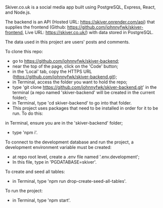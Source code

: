 Skiver.co.uk is a social media app built using PostgreSQL, Express, React, and Node.js.

The backend is an API (Hosted URL: https://skiver.onrender.com/api) that supplies the frontend (Github: https://github.com/johnnyfwk/skiver-frontend, Live URL: https://skiver.co.uk/) with data stored in PostgreSQL.

The data used in this project are users' posts and comments.

To clone this repo:

- go to https://github.com/johnnyfwk/skiver-backend;
- near the top of the page, click on the 'Code' button;
- in the 'Local' tab, copy the HTTPS URL (https://github.com/johnnyfwk/skiver-backend.git);
- in Terminal, access the folder you want to hold the repo;
- type 'git clone https://github.com/johnnyfwk/skiver-backend.git' in the terminal (a repo named 'skiver-backend' will be created in the current folder);
- in Terminal, type 'cd skiver-backend' to go into that folder.
- This project uses packages that need to be installed in order for it to be run. To do this:

in Terminal, ensure you are in the 'skiver-backend' folder;
- type 'npm i'.

To connect to the development database and run the project, a development environment variable must be created:
- at repo root level, create a .env file named '.env.development';
- In this file, type in 'PGDATABASE=skiver'.

To create and seed all tables:
- in Terminal, type 'npm run drop-create-seed-all-tables'.

To run the project:
- in Terminal, type 'npm start'.